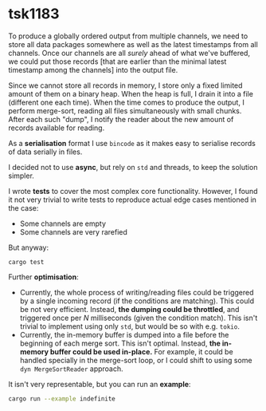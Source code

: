 # tsk1183

To produce a globally ordered output from multiple channels, we need to store all data packages somewhere as
well as the latest timestamps from all channels. Once our channels are all _surely_ ahead of what we've buffered, we
could
put those records \[that are earlier than the minimal latest timestamp among the channels\] into the output file.

Since we cannot store all records in memory, I store only a fixed limited amount of them on a binary heap. When the heap
is full, I drain it into a file (different one each time). When the time comes to produce the output, I perform
merge-sort, reading all files simultaneously with small chunks. After each such "dump", I notify the reader about the
new amount of records available for reading.

As a **serialisation** format I use `bincode` as it makes easy to serialise records of data serially in files.

I decided not to use **async**, but rely on `std` and threads, to keep the solution simpler.

I wrote **tests** to cover the most complex core functionality. However, I found it not very trivial to write tests to
reproduce actual edge cases mentioned in the case:

- Some channels are empty
- Some channels are very rarefied

But anyway:

```shell
cargo test
```

Further **optimisation**:

- Currently, the whole process of writing/reading files could be triggered by a single incoming record (if the
  conditions are matching). This could be not very efficient. Instead, **the dumping could be throttled**, and triggered
  once per $N$ milliseconds (given the condition match). This isn't trivial to implement using only `std`, but would be
  so with e.g. `tokio`.
- Currently, the in-memory buffer is dumped into a file before the beginning of each merge sort. This isn't optimal.
  Instead, **the in-memory buffer could be used in-place.** For example, it could be handled specially in the merge-sort
  loop, or I could shift to using some `dyn MergeSortReader` approach.

It isn't very representable, but you can run an **example**:

```bash
cargo run --example indefinite
```
